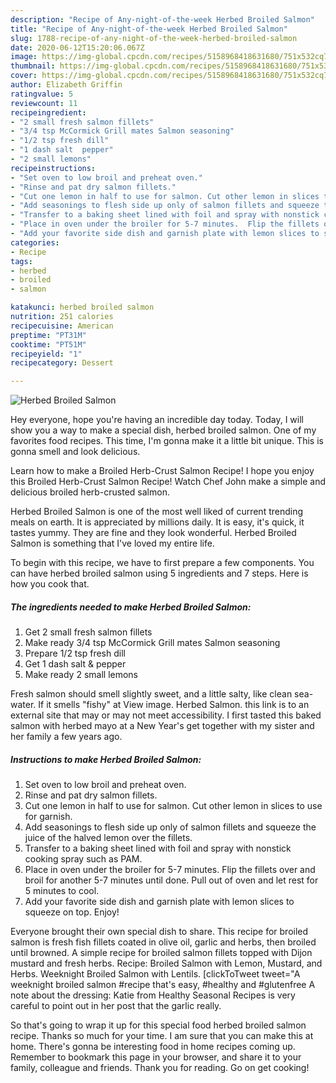 ```yaml
---
description: "Recipe of Any-night-of-the-week Herbed Broiled Salmon"
title: "Recipe of Any-night-of-the-week Herbed Broiled Salmon"
slug: 1788-recipe-of-any-night-of-the-week-herbed-broiled-salmon
date: 2020-06-12T15:20:06.067Z
image: https://img-global.cpcdn.com/recipes/5158968418631680/751x532cq70/herbed-broiled-salmon-recipe-main-photo.jpg
thumbnail: https://img-global.cpcdn.com/recipes/5158968418631680/751x532cq70/herbed-broiled-salmon-recipe-main-photo.jpg
cover: https://img-global.cpcdn.com/recipes/5158968418631680/751x532cq70/herbed-broiled-salmon-recipe-main-photo.jpg
author: Elizabeth Griffin
ratingvalue: 5
reviewcount: 11
recipeingredient:
- "2 small fresh salmon fillets"
- "3/4 tsp McCormick Grill mates Salmon seasoning"
- "1/2 tsp fresh dill"
- "1 dash salt  pepper"
- "2 small lemons"
recipeinstructions:
- "Set oven to low broil and preheat oven."
- "Rinse and pat dry salmon fillets."
- "Cut one lemon in half to use for salmon. Cut other lemon in slices to use for garnish."
- "Add seasonings to flesh side up only of salmon fillets and squeeze the juice of the halved lemon over the fillets."
- "Transfer to a baking sheet lined with foil and spray with nonstick cooking spray such as PAM."
- "Place in oven under the broiler for 5-7 minutes.  Flip the fillets over and broil for another 5-7 minutes until done. Pull out of oven and let rest for 5 minutes to cool."
- "Add your favorite side dish and garnish plate with lemon slices to squeeze on top. Enjoy!"
categories:
- Recipe
tags:
- herbed
- broiled
- salmon

katakunci: herbed broiled salmon 
nutrition: 251 calories
recipecuisine: American
preptime: "PT31M"
cooktime: "PT51M"
recipeyield: "1"
recipecategory: Dessert

---
```



![Herbed Broiled Salmon](https://img-global.cpcdn.com/recipes/5158968418631680/751x532cq70/herbed-broiled-salmon-recipe-main-photo.jpg)

Hey everyone, hope you're having an incredible day today. Today, I will show you a way to make a special dish, herbed broiled salmon. One of my favorites food recipes. This time, I'm gonna make it a little bit unique. This is gonna smell and look delicious.

Learn how to make a Broiled Herb-Crust Salmon Recipe! I hope you enjoy this Broiled Herb-Crust Salmon Recipe! Watch Chef John make a simple and delicious broiled herb-crusted salmon.

Herbed Broiled Salmon is one of the most well liked of current trending meals on earth. It is appreciated by millions daily. It is easy, it's quick, it tastes yummy. They are fine and they look wonderful. Herbed Broiled Salmon is something that I've loved my entire life.


To begin with this recipe, we have to first prepare a few components. You can have herbed broiled salmon using 5 ingredients and 7 steps. Here is how you cook that.

<!--inarticleads1-->

##### The ingredients needed to make Herbed Broiled Salmon:

1. Get 2 small fresh salmon fillets
1. Make ready 3/4 tsp McCormick Grill mates Salmon seasoning
1. Prepare 1/2 tsp fresh dill
1. Get 1 dash salt &amp; pepper
1. Make ready 2 small lemons


Fresh salmon should smell slightly sweet, and a little salty, like clean sea-water. If it smells &#34;fishy&#34; at View image. Herbed Salmon. this link is to an external site that may or may not meet accessibility. I first tasted this baked salmon with herbed mayo at a New Year&#39;s get together with my sister and her family a few years ago. 

<!--inarticleads2-->

##### Instructions to make Herbed Broiled Salmon:

1. Set oven to low broil and preheat oven.
1. Rinse and pat dry salmon fillets.
1. Cut one lemon in half to use for salmon. Cut other lemon in slices to use for garnish.
1. Add seasonings to flesh side up only of salmon fillets and squeeze the juice of the halved lemon over the fillets.
1. Transfer to a baking sheet lined with foil and spray with nonstick cooking spray such as PAM.
1. Place in oven under the broiler for 5-7 minutes.  Flip the fillets over and broil for another 5-7 minutes until done. Pull out of oven and let rest for 5 minutes to cool.
1. Add your favorite side dish and garnish plate with lemon slices to squeeze on top. Enjoy!


Everyone brought their own special dish to share. This recipe for broiled salmon is fresh fish fillets coated in olive oil, garlic and herbs, then broiled until browned. A simple recipe for broiled salmon fillets topped with Dijon mustard and fresh herbs. Recipe: Broiled Salmon with Lemon, Mustard, and Herbs. Weeknight Broiled Salmon with Lentils. [clickToTweet tweet=&#34;A weeknight broiled salmon #recipe that&#39;s easy, #healthy and #glutenfree A note about the dressing: Katie from Healthy Seasonal Recipes is very careful to point out in her post that the garlic really. 

So that's going to wrap it up for this special food herbed broiled salmon recipe. Thanks so much for your time. I am sure that you can make this at home. There's gonna be interesting food in home recipes coming up. Remember to bookmark this page in your browser, and share it to your family, colleague and friends. Thank you for reading. Go on get cooking!
